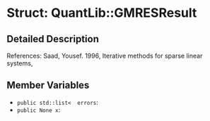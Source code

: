 # Struct: QuantLib::GMRESResult

## Detailed Description
References: Saad, Yousef. 1996, Iterative methods for sparse linear systems, 

## Member Variables
- `public std::list<  errors`: 
- `public None x`: 

